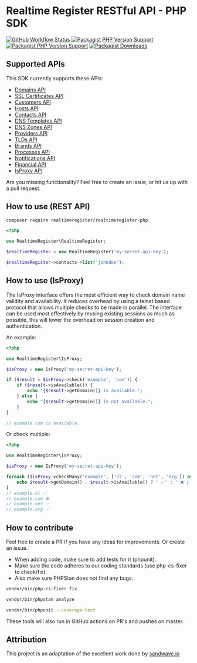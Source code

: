 # Realtime Register RESTful API - PHP SDK

[![GitHub Workflow Status](https://img.shields.io/github/actions/workflow/status/realtimeregister/realtimeregister-php/ci.yml?branch=master)](https://packagist.org/packages/realtimeregister/realtimeregister-php)
[![Packagist PHP Version Support](https://img.shields.io/packagist/php-v/realtimeregister/realtimeregister-php)](https://packagist.org/packages/realtimeregister/realtimeregister-php)
[![Packagist PHP Version Support](https://img.shields.io/packagist/v/realtimeregister/realtimeregister-php)](https://packagist.org/packages/realtimeregister/realtimeregister-php)
[![Packagist Downloads](https://img.shields.io/packagist/dt/realtimeregister/realtimeregister-php)](https://packagist.org/packages/realtimeregister/realtimeregister-php)

## Supported APIs

This SDK currently supports these APIs:

* [Domains API](https://dm.realtimeregister.com/docs/api/domains)
* [SSL Certificates API](https://dm.realtimeregister.com/docs/api/ssl)
* [Customers API](https://dm.realtimeregister.com/docs/api/customers)
* [Hosts API](https://dm.realtimeregister.com/docs/api/hosts)
* [Contacts API](https://dm.realtimeregister.com/docs/api/contacts)
* [DNS Templates API](https://dm.realtimeregister.com/docs/api/templates)
* [DNS Zones API](https://dm.realtimeregister.com/docs/api/dns/zones)
* [Providers API](https://dm.realtimeregister.com/docs/api/providers)
* [TLDs API](https://dm.realtimeregister.com/docs/api/tlds)
* [Brands API](https://dm.realtimeregister.com/docs/api/brands)
* [Processes API](https://dm.realtimeregister.com/docs/api/processes)
* [Notifications API](https://dm.realtimeregister.com/docs/api/notifications)
* [Financial API](https://dm.realtimeregister.com/docs/api/financial)
* [IsProxy API](https://dm.realtimeregister.com/docs/api/isproxy)

Are you missing functionality? Feel free to create an issue, or hit us up with a pull request.

## How to use (REST API)

```bash
composer require realtimeregister/realtimeregister-php
```

```php
<?php

use RealtimeRegister\RealtimeRegister;

$realtimeRegister = new RealtimeRegister('my-secret-api-key');

$realtimeRegister->contacts->list('johndoe');
```

## How to use (IsProxy)

The IsProxy interface offers the most efficient way to check domain name validity and availability. It reduces overhead by using a telnet based protocol that allows multiple checks to be made in parallel. The interface can be used most effectively by reusing existing sessions as much as possible, this will lower the overhead on session creation and authentication.

An example: 
```php
<?php

use RealtimeRegister\IsProxy;

$isProxy = new IsProxy('my-secret-api-key');

if ($result = $isProxy->check('example', 'com')) {
    if ($result->isAvailable()) {
        echo "{$result->getDomain()} is available.";
    } else {
        echo "{$result->getDomain()} is not available.";
    }
}

// example.com is available.
```

Or check multiple:
```php
<?php

use RealtimeRegister\IsProxy;

$isProxy = new IsProxy('my-secret-api-key');

foreach ($isProxy->checkMany('example', ['nl', 'com', 'net', 'org']) as $result) {
    echo $result->getDomain() . $result->isAvailable() ? ' ✅' : ' ❌';
}
// example.nl ✅
// example.com ❌
// example.net ✅
// example.org ✅
```

## How to contribute

Feel free to create a PR if you have any ideas for improvements. Or create an issue.

* When adding code, make sure to add tests for it (phpunit).
* Make sure the code adheres to our coding standards (use php-cs-fixer to check/fix).
* Also make sure PHPStan does not find any bugs.

```bash
vendor/bin/php-cs-fixer fix

vendor/bin/phpstan analyze

vendor/bin/phpunit --coverage-text
```

These tools will also run in GitHub actions on PR's and pushes on master.

## Attribution
This project is an adaptation of the excellent work done by [sandwave.io](https://github.com/sandwave-io/realtimeregister-php)
